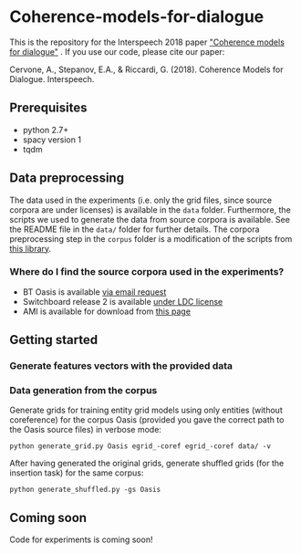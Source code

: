 # Coherence-models-for-dialogue
This is the repository for the Interspeech 2018 paper ["Coherence models for dialogue"](https://arxiv.org/pdf/1806.08044.pdf) .
If you use our code, please cite our paper:

Cervone, A., Stepanov, E.A., & Riccardi, G. (2018). Coherence Models for Dialogue. Interspeech.

## Prerequisites

- python 2.7+
- spacy version 1
- tqdm

## Data preprocessing

The data used in the experiments (i.e. only the grid files, since source corpora are under licenses) is available in the `data` folder. Furthermore, the scripts we used to generate the data from source corpora is available. See the README file in the `data/` folder for further details.
The corpora preprocessing step in the `corpus` folder is a modification of the scripts from [this library](https://github.com/ColingPaper2018/DialogueAct-Tagger).

### Where do I find the source corpora used in the experiments?
- BT Oasis is available [via email request](http://groups.inf.ed.ac.uk/oasis/)
- Switchboard release 2 is available [under LDC license](https://catalog.ldc.upenn.edu/ldc97s62)
- AMI is available for download from [this page](http://groups.inf.ed.ac.uk/ami/download/)

## Getting started

### Generate features vectors with the provided data

### Data generation from the corpus

Generate grids for training entity grid models using only entities (without coreference) for the corpus Oasis (provided you gave the correct path to the Oasis source files) in verbose mode:
```
python generate_grid.py Oasis egrid_-coref egrid_-coref data/ -v
```
After having generated the original grids, generate shuffled grids (for the insertion task) for the same corpus:
```
python generate_shuffled.py -gs Oasis
```

## Coming soon

Code for experiments is coming soon!
